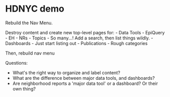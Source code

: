 # HDNYC demo


Rebuild the Nav Menu. 

Destroy content and create new top-level pages for:
    - Data Tools
        - EpiQuery
        - EH
        - NRs
    - Topics
        - So many...! Add a search, then list things wildly.
    - Dashboards
        - Just start listing out
    - Publications
        - Rough categories

Then, rebuild nav menu

Questions:
- What's the right way to organize and label content?
- What are the difference between major data tools, and dashboards? 
- Are neighborhood reports a 'major data tool' or a dashboard? Or their own thing? 
